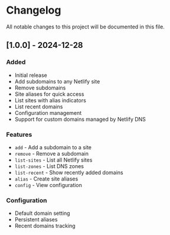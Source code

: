 # Changelog

All notable changes to this project will be documented in this file.

## [1.0.0] - 2024-12-28

### Added
- Initial release
- Add subdomains to any Netlify site
- Remove subdomains
- Site aliases for quick access
- List sites with alias indicators
- List recent domains
- Configuration management
- Support for custom domains managed by Netlify DNS

### Features
- `add` - Add a subdomain to a site
- `remove` - Remove a subdomain
- `list-sites` - List all Netlify sites
- `list-zones` - List DNS zones
- `list-recent` - Show recently added domains
- `alias` - Create site aliases
- `config` - View configuration

### Configuration
- Default domain setting
- Persistent aliases
- Recent domains tracking
